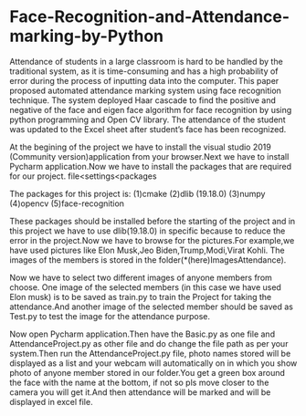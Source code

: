 # Face-Recognition-and-Attendance-marking-by-Python
Attendance of students in a large classroom is hard to be handled by the traditional  system,  as  it  is  time-consuming  and  has  a  high  probability  of  error during  the  process  of  inputting  data  into  the  computer.  This  paper  proposed automated  attendance  marking  system  using  face  recognition  technique.  The system deployed Haar cascade to find the positive and negative of the face and eigen face  algorithm  for  face  recognition  by  using  python  programming  and Open CV library. The attendance of the student was updated to the Excel sheet after student’s face has been recognized.


At the begining of the project we have to install the visual
studio 2019 (Community version)application from your browser.Next we have to
install Pycharm application.Now we have to install the packages that are
required for our project.
file<settings<packages

The packages for this project is:
(1)cmake
(2)dlib (19.18.0)
(3)numpy
(4)opencv
(5)face-recognition

These packages should be installed before the starting of the project
and in this project we have to use dlib(19.18.0) in specific 
because to reduce the error in the project.Now we have 
to browse for the pictures.For example,we have 
used pictures like Elon Musk,Jeo Biden,Trump,Modi,Virat Kohli.
The images of the members is stored in the folder(*(here)ImagesAttendance).


Now we have to select two different images of anyone members from choose.
One image of the selected members (in this case we have used Elon musk) is to 
be saved as train.py to train the Project for taking the attendance.And another 
image of the selected member should be saved as Test.py to test the image for 
the attendance purpose.


Now open Pycharm application.Then have the Basic.py as one file and AttendanceProject.py
as other file and do change the file path as per your system.Then run the 
AttendanceProject.py file, photo names stored will be displayed as a list 
and your webcam will automatically on in which you show photo of anyone member stored
in our folder.You get a green box around the face with the name at the bottom, if 
not so pls move closer to the camera you will get it.And then attendance will
be marked and will be displayed in excel file. 
